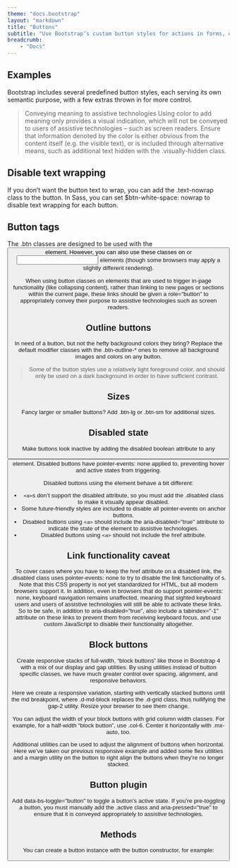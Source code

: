 ```yaml
---
theme: "docs.bootstrap"
layout: "markdown"
title: "Buttons"
subtitle: "Use Bootstrap’s custom button styles for actions in forms, dialogs, and more with support for multiple sizes, states, and more."
breadcrumb:
    - "Docs"
---
```


## Examples
Bootstrap includes several predefined button styles, each serving its own semantic purpose, with a few extras thrown in for more control.

> Conveying meaning to assistive technologies
Using color to add meaning only provides a visual indication, which will not be conveyed to users of assistive technologies – such as screen readers. Ensure that information denoted by the color is either obvious from the content itself (e.g. the visible text), or is included through alternative means, such as additional text hidden with the .visually-hidden class.

## Disable text wrapping
If you don’t want the button text to wrap, you can add the .text-nowrap class to the button. In Sass, you can set $btn-white-space: nowrap to disable text wrapping for each button.

## Button tags
The .btn classes are designed to be used with the <button> element. However, you can also use these classes on <a> or <input> elements (though some browsers may apply a slightly different rendering).

When using button classes on <a> elements that are used to trigger in-page functionality (like collapsing content), rather than linking to new pages or sections within the current page, these links should be given a role="button" to appropriately convey their purpose to assistive technologies such as screen readers.

## Outline buttons
In need of a button, but not the hefty background colors they bring? Replace the default modifier classes with the .btn-outline-* ones to remove all background images and colors on any button.

> Some of the button styles use a relatively light foreground color, and should only be used on a dark background in order to have sufficient contrast.

## Sizes
Fancy larger or smaller buttons? Add .btn-lg or .btn-sm for additional sizes.


## Disabled state
Make buttons look inactive by adding the disabled boolean attribute to any <button> element. Disabled buttons have pointer-events: none applied to, preventing hover and active states from triggering.

Disabled buttons using the <a> element behave a bit different:

* `<a>`s don’t support the disabled attribute, so you must add the .disabled class to make it visually appear disabled.
* Some future-friendly styles are included to disable all pointer-events on anchor buttons.
* Disabled buttons using `<a>` should include the aria-disabled="true" attribute to indicate the state of the element to assistive technologies.
* Disabled buttons using `<a>` should not include the href attribute.

## Link functionality caveat
To cover cases where you have to keep the href attribute on a disabled link, the .disabled class uses pointer-events: none to try to disable the link functionality of <a>s. Note that this CSS property is not yet standardized for HTML, but all modern browsers support it. In addition, even in browsers that do support pointer-events: none, keyboard navigation remains unaffected, meaning that sighted keyboard users and users of assistive technologies will still be able to activate these links. So to be safe, in addition to aria-disabled="true", also include a tabindex="-1" attribute on these links to prevent them from receiving keyboard focus, and use custom JavaScript to disable their functionality altogether.

## Block buttons
Create responsive stacks of full-width, “block buttons” like those in Bootstrap 4 with a mix of our display and gap utilities. By using utilities instead of button specific classes, we have much greater control over spacing, alignment, and responsive behaviors.

Here we create a responsive variation, starting with vertically stacked buttons until the md breakpoint, where .d-md-block replaces the .d-grid class, thus nullifying the gap-2 utility. Resize your browser to see them change.


You can adjust the width of your block buttons with grid column width classes. For example, for a half-width “block button”, use .col-6. Center it horizontally with .mx-auto, too.

Additional utilities can be used to adjust the alignment of buttons when horizontal. Here we’ve taken our previous responsive example and added some flex utilities and a margin utility on the button to right align the buttons when they’re no longer stacked.

## Button plugin

Add data-bs-toggle="button" to toggle a button’s active state. If you’re pre-toggling a button, you must manually add the .active class and aria-pressed="true" to ensure that it is conveyed appropriately to assistive technologies.

## Methods
You can create a button instance with the button constructor, for example:
